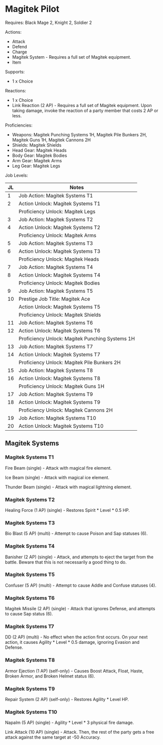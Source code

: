 # Magitek Pilot

Requires: Black Mage 2, Knight 2, Soldier 2

Actions:

- Attack
- Defend
- Charge
- Magitek System - Requires a full set of Magitek equipment.
- Item

Supports:

- 1 x Choice

Reactions:

- 1 x Choice
- Link Reaction (2 AP) - Requires a full set of Magitek equipment. Upon taking damage, invoke the reaction of a party member that costs 2 AP or less.

Proficiencies:

- Weapons: Magitek Punching Systems 1H, Magitek Pile Bunkers 2H, Magitek Guns 1H, Magitek Cannons 2H
- Shields: Magitek Shields
- Head Gear: Magitek Heads
- Body Gear: Magitek Bodies
- Arm Gear: Magitek Arms
- Leg Gear: Magitek Legs

Job Levels:

| JL | Notes |
| --- | --- |
| 1 | Job Action: Magitek Systems T1
| 2 | Action Unlock: Magitek Systems T1
|   | Proficiency Unlock: Magitek Legs
| 3 | Job Action: Magitek Systems T2
| 4 | Action Unlock: Magitek Systems T2
|   | Proficiency Unlock: Magitek Arms
| 5 | Job Action: Magitek Systems T3
| 6 | Action Unlock: Magitek Systems T3
|   | Proficiency Unlock: Magitek Heads
| 7 | Job Action: Magitek Systems T4
| 8 | Action Unlock: Magitek Systems T4
|   | Proficiency Unlock: Magitek Bodies
| 9 | Job Action: Magitek Systems T5
| 10 | Prestige Job Title: Magitek Ace
|    | Action Unlock: Magitek Systems T5
|    | Proficiency Unlock: Magitek Shields
| 11 | Job Action: Magitek Systems T6
| 12 | Action Unlock: Magitek Systems T6
|    | Proficiency Unlock: Magitek Punching Systems 1H
| 13 | Job Action: Magitek Systems T7
| 14 | Action Unlock: Magitek Systems T7
|    | Proficiency Unlock: Magitek Pile Bunkers 2H
| 15 | Job Action: Magitek Systems T8
| 16 | Action Unlock: Magitek Systems T8
|    | Proficiency Unlock: Magitek Guns 1H
| 17 | Job Action: Magitek Systems T9
| 18 | Action Unlock: Magitek Systems T9
|    | Proficiency Unlock: Magitek Cannons 2H
| 19 | Job Action: Magitek Systems T10
| 20 | Action Unlock: Magitek Systems T10


## Magitek Systems

### Magitek Systems T1

Fire Beam (single) - Attack with magical fire element.

Ice Beam (single) - Attack with magical ice element.

Thunder Beam (single) - Attack with magical lightning element.

### Magitek Systems T2

Healing Force (1 AP) (single) - Restores Spirit * Level * 0.5 HP.

### Magitek Systems T3

Bio Blast (5 AP) (multi) - Attempt to cause Poison and Sap statuses (6).

### Magitek Systems T4

Banisher (2 AP) (single) - Attack, and attempts to eject the target from the battle. Beware that this is not necessarily a good thing to do.

### Magitek Systems T5

Confuser (5 AP) (multi) - Attempt to cause Addle and Confuse statuses (4).

### Magitek Systems T6

Magitek Missile (2 AP) (single) - Attack that ignores Defense, and attempts to cause Sap status (6).

### Magitek Systems T7

DD (2 AP) (multi) - No effect when the action first occurs. On your next action, it causes Agility * Level * 0.5 damage, ignoring Evasion and Defense.

### Magitek Systems T8

Armor Ejection (1 AP) (self-only) - Causes Boost Attack, Float, Haste, Broken Armor, and Broken Helmet status (6).

### Magitek Systems T9

Repair System (2 AP) (self-only) - Restores Agility * Level HP.

### Magitek Systems T10

Napalm (5 AP) (single) - Agility * Level * 3 physical fire damage.

Link Attack (10 AP) (single) - Attack. Then, the rest of the party gets a free attack against the same target at -50 Accuracy.
